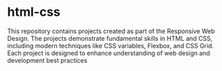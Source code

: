 # html-css
This repository contains projects created as part of the Responsive Web Design. The projects demonstrate fundamental skills in HTML and CSS, including modern techniques like CSS variables, Flexbox, and CSS Grid. Each project is designed to enhance understanding of web design and development best practices
